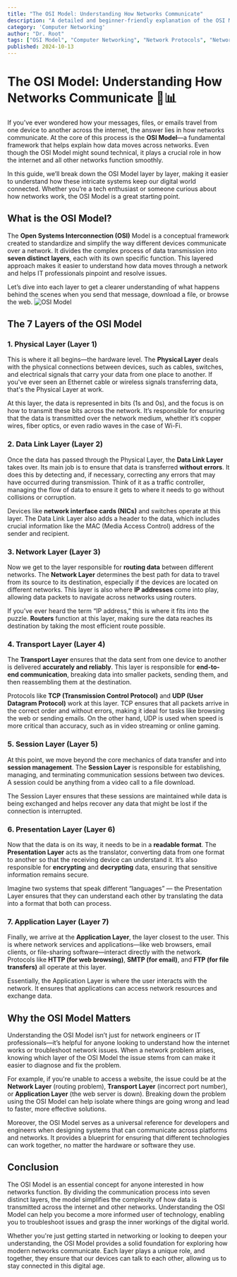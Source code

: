 ```yaml
---
title: "The OSI Model: Understanding How Networks Communicate"
description: "A detailed and beginner-friendly explanation of the OSI Model, breaking down how network protocols interact across seven distinct layers to facilitate communication between devices."
category: 'Computer Networking'
author: "Dr. Root"
tags: ["OSI Model", "Computer Networking", "Network Protocols", "Network Communication"]
published: 2024-10-13  
---
```


# The OSI Model: Understanding How Networks Communicate 📡📊

If you’ve ever wondered how your messages, files, or emails travel from one device to another across the internet, the answer lies in how networks communicate. At the core of this process is the **OSI Model**—a fundamental framework that helps explain how data moves across networks. Even though the OSI Model might sound technical, it plays a crucial role in how the internet and all other networks function smoothly.

In this guide, we’ll break down the OSI Model layer by layer, making it easier to understand how these intricate systems keep our digital world connected. Whether you’re a tech enthusiast or someone curious about how networks work, the OSI Model is a great starting point.

## What is the OSI Model?

The **Open Systems Interconnection (OSI)** Model is a conceptual framework created to standardize and simplify the way different devices communicate over a network. It divides the complex process of data transmission into **seven distinct layers**, each with its own specific function. This layered approach makes it easier to understand how data moves through a network and helps IT professionals pinpoint and resolve issues.

Let’s dive into each layer to get a clearer understanding of what happens behind the scenes when you send that message, download a file, or browse the web.
![OSI Model](https://i.ytimg.com/vi/0y6FtKsg6J4/maxresdefault.jpg)

## The 7 Layers of the OSI Model

### 1. **Physical Layer (Layer 1)**
This is where it all begins—the hardware level. The **Physical Layer** deals with the physical connections between devices, such as cables, switches, and electrical signals that carry your data from one place to another. If you've ever seen an Ethernet cable or wireless signals transferring data, that's the Physical Layer at work.

At this layer, the data is represented in bits (1s and 0s), and the focus is on how to transmit these bits across the network. It’s responsible for ensuring that the data is transmitted over the network medium, whether it’s copper wires, fiber optics, or even radio waves in the case of Wi-Fi.

### 2. **Data Link Layer (Layer 2)**
Once the data has passed through the Physical Layer, the **Data Link Layer** takes over. Its main job is to ensure that data is transferred **without errors**. It does this by detecting and, if necessary, correcting any errors that may have occurred during transmission. Think of it as a traffic controller, managing the flow of data to ensure it gets to where it needs to go without collisions or corruption.

Devices like **network interface cards (NICs)** and switches operate at this layer. The Data Link Layer also adds a header to the data, which includes crucial information like the MAC (Media Access Control) address of the sender and recipient.

### 3. **Network Layer (Layer 3)**
Now we get to the layer responsible for **routing data** between different networks. The **Network Layer** determines the best path for data to travel from its source to its destination, especially if the devices are located on different networks. This layer is also where **IP addresses** come into play, allowing data packets to navigate across networks using routers.

If you’ve ever heard the term “IP address,” this is where it fits into the puzzle. **Routers** function at this layer, making sure the data reaches its destination by taking the most efficient route possible.

### 4. **Transport Layer (Layer 4)**
The **Transport Layer** ensures that the data sent from one device to another is delivered **accurately and reliably**. This layer is responsible for **end-to-end communication**, breaking data into smaller packets, sending them, and then reassembling them at the destination.

Protocols like **TCP (Transmission Control Protocol)** and **UDP (User Datagram Protocol)** work at this layer. TCP ensures that all packets arrive in the correct order and without errors, making it ideal for tasks like browsing the web or sending emails. On the other hand, UDP is used when speed is more critical than accuracy, such as in video streaming or online gaming.

### 5. **Session Layer (Layer 5)**
At this point, we move beyond the core mechanics of data transfer and into **session management**. The **Session Layer** is responsible for establishing, managing, and terminating communication sessions between two devices. A session could be anything from a video call to a file download.

The Session Layer ensures that these sessions are maintained while data is being exchanged and helps recover any data that might be lost if the connection is interrupted.

### 6. **Presentation Layer (Layer 6)**
Now that the data is on its way, it needs to be in a **readable format**. The **Presentation Layer** acts as the translator, converting data from one format to another so that the receiving device can understand it. It’s also responsible for **encrypting** and **decrypting** data, ensuring that sensitive information remains secure.

Imagine two systems that speak different “languages” — the Presentation Layer ensures that they can understand each other by translating the data into a format that both can process.

### 7. **Application Layer (Layer 7)**
Finally, we arrive at the **Application Layer**, the layer closest to the user. This is where network services and applications—like web browsers, email clients, or file-sharing software—interact directly with the network. Protocols like **HTTP (for web browsing)**, **SMTP (for email)**, and **FTP (for file transfers)** all operate at this layer.

Essentially, the Application Layer is where the user interacts with the network. It ensures that applications can access network resources and exchange data.

## Why the OSI Model Matters

Understanding the OSI Model isn’t just for network engineers or IT professionals—it’s helpful for anyone looking to understand how the internet works or troubleshoot network issues. When a network problem arises, knowing which layer of the OSI Model the issue stems from can make it easier to diagnose and fix the problem.

For example, if you're unable to access a website, the issue could be at the **Network Layer** (routing problem), **Transport Layer** (incorrect port number), or **Application Layer** (the web server is down). Breaking down the problem using the OSI Model can help isolate where things are going wrong and lead to faster, more effective solutions.

Moreover, the OSI Model serves as a universal reference for developers and engineers when designing systems that can communicate across platforms and networks. It provides a blueprint for ensuring that different technologies can work together, no matter the hardware or software they use.

## Conclusion

The OSI Model is an essential concept for anyone interested in how networks function. By dividing the communication process into seven distinct layers, the model simplifies the complexity of how data is transmitted across the internet and other networks. Understanding the OSI Model can help you become a more informed user of technology, enabling you to troubleshoot issues and grasp the inner workings of the digital world.

Whether you're just getting started in networking or looking to deepen your understanding, the OSI Model provides a solid foundation for exploring how modern networks communicate. Each layer plays a unique role, and together, they ensure that our devices can talk to each other, allowing us to stay connected in this digital age.

<script src="https://giscus.app/client.js"
        data-repo="CybrAvnish/blog"
        data-repo-id="R_kgDOM6gZcg"
        data-category="Announcements"
        data-category-id="DIC_kwDOM6gZcs4CjiA0"
        data-mapping="pathname"
        data-strict="0"
        data-reactions-enabled="1"
        data-emit-metadata="0"
        data-input-position="bottom"
        data-theme="preferred_color_scheme"
        data-lang="en"
        crossorigin="anonymous"
        async>
</script>